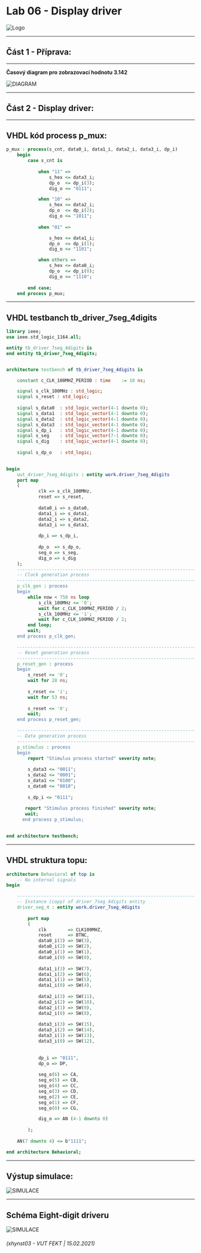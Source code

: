 # Lab 06 - Display driver

![Logo](images/logolink_eng.jpg)

------------------------------------------------------------------------
## Část 1 - Příprava:
------------------------------------------------------------------------

**Časový diagram pro zobrazovací hodnotu 3.142**

![DIAGRAM](images/wavedrom_7-segment.jpg)

------------------------------------------------------------------------
## Část 2 - Display driver:
------------------------------------------------------------------------

**VHDL kód process p_mux:**
------------------------------------------------------------------------

```vhdl
p_mux : process(s_cnt, data0_i, data1_i, data2_i, data3_i, dp_i)
    begin
        case s_cnt is
        
            when "11" =>
                s_hex <= data3_i;
                dp_o  <= dp_i(3);
                dig_o <= "0111";

            when "10" =>
                s_hex <= data2_i;
                dp_o  <= dp_i(2);
                dig_o <= "1011";
                
            when "01" =>

                s_hex <= data1_i;
                dp_o  <= dp_i(1);
                dig_o <= "1101";

            when others =>
                s_hex <= data0_i;
                dp_o  <= dp_i(0);
                dig_o <= "1110";
                
        end case;
    end process p_mux;
```

------------------------------------------------------------------------
**VHDL testbanch tb_driver_7seg_4digits**
------------------------------------------------------------------------

```vhdl
library ieee;
use ieee.std_logic_1164.all;

entity tb_driver_7seg_4digits is
end entity tb_driver_7seg_4digits;


architecture testbench of tb_driver_7seg_4digits is

    constant c_CLK_100MHZ_PERIOD : time    := 10 ns;

    signal s_clk_100MHz : std_logic;
    signal s_reset : std_logic;
    
    signal s_data0  : std_logic_vector(4-1 downto 0);
    signal s_data1  : std_logic_vector(4-1 downto 0);
    signal s_data2  : std_logic_vector(4-1 downto 0);
    signal s_data3  : std_logic_vector(4-1 downto 0);   
    signal s_dp_i   : std_logic_vector(4-1 downto 0);
    signal s_seg    : std_logic_vector(7-1 downto 0);
    signal s_dig    : std_logic_vector(4-1 downto 0);
    
    signal s_dp_o   : std_logic;
    

begin
    uut_driver_7seg_4digits : entity work.driver_7seg_4digits
    port map
    (
            clk => s_clk_100MHz,
            reset => s_reset,
                      
            data0_i => s_data0,
            data1_i => s_data1,
            data2_i => s_data2,
            data3_i => s_data3,
            
            dp_i => s_dp_i,
                    
            dp_o  => s_dp_o,
            seg_o => s_seg, 
            dig_o => s_dig 
    );
    --------------------------------------------------------------------
    -- Clock generation process
    --------------------------------------------------------------------
    p_clk_gen : process
    begin
        while now < 750 ns loop         
            s_clk_100MHz <= '0';
            wait for c_CLK_100MHZ_PERIOD / 2;
            s_clk_100MHz <= '1';
            wait for c_CLK_100MHZ_PERIOD / 2;
        end loop;
        wait;
    end process p_clk_gen;

    --------------------------------------------------------------------
    -- Reset generation process
    --------------------------------------------------------------------    
    p_reset_gen : process
    begin
        s_reset <= '0';
        wait for 28 ns;
        
        s_reset <= '1';
        wait for 53 ns;
       
        s_reset <= '0';
        wait;
    end process p_reset_gen;

    --------------------------------------------------------------------
    -- Data generation process
    --------------------------------------------------------------------
    p_stimulus : process
    begin
        report "Stimulus process started" severity note;
        
        s_data3 <= "0011";
        s_data2 <= "0001";
        s_data1 <= "0100";
        s_data0 <= "0010";
       
        s_dp_i <= "0111";
        
       report "Stimulus process finished" severity note;  
       wait;
      end process p_stimulus; 
        

end architecture testbench;
```
------------------------------------------------------------------------
VHDL struktura topu:
------------------------------------------------------------------------

```vhdl
architecture Behavioral of top is
    -- No internal signals
begin

    --------------------------------------------------------------------
    -- Instance (copy) of driver_7seg_4digits entity
    driver_seg_4 : entity work.driver_7seg_4digits
    
        port map
        (
            clk        => CLK100MHZ,
            reset      => BTNC,
            data0_i(3) => SW(3),
            data0_i(2) => SW(2),
            data0_i(1) => SW(1),
            data0_i(0) => SW(0),
            
            data1_i(3) => SW(7),
            data1_i(2) => SW(6),
            data1_i(1) => SW(5),
            data1_i(0) => SW(4),
            
            data2_i(3) => SW(11),
            data2_i(2) => SW(10),
            data2_i(1) => SW(9),
            data2_i(0) => SW(8),
            
            data3_i(3) => SW(15),
            data3_i(2) => SW(14),
            data3_i(1) => SW(13),
            data3_i(0) => SW(12),
            
            
            dp_i => "0111",
            dp_o => DP,
            
            seg_o(6) => CA,
            seg_o(5) => CB,
            seg_o(4) => CC,
            seg_o(3) => CD,
            seg_o(2) => CE,
            seg_o(1) => CF,
            seg_o(0) => CG,

            dig_o => AN (4-1 downto 0)
            
        );
        
    AN(7 downto 4) <= b"1111";

end architecture Behavioral;
```

------------------------------------------------------------------------
**Výstup simulace:**
------------------------------------------------------------------------

![SIMULACE](images/Výstup-simulace-06.JPG)


------------------------------------------------------------------------
**Schéma Eight-digit driveru**
------------------------------------------------------------------------

![SIMULACE](images/Digital-driver.png)


###### (xhynst03 - VUT FEKT  |  15.02.2021)


